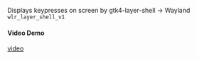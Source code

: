 Displays keypresses on screen by gtk4-layer-shell -> Wayland `wlr_layer_shell_v1`


#### Video Demo
[video](https://github.com/user-attachments/assets/0822b80b-0feb-4495-b7d9-f0a6d7af4ce9)

